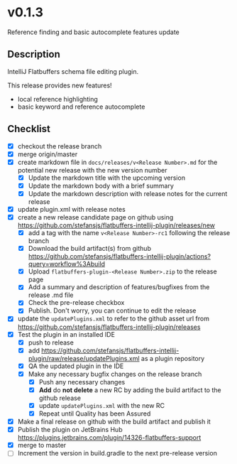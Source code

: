# v0.1.3

Reference finding and basic autocomplete features update

## Description

IntelliJ Flatbuffers schema file editing plugin.

This release provides new features!
 - local reference highlighting
 - basic keyword and reference autocomplete

## Checklist

- [x] checkout the release branch
- [x] merge origin/master
- [x] create markdown file in `docs/releases/v<Release Number>.md` for the potential new release with the new version
 number
  - [x] Update the markdown title with the upcoming version
  - [x] Update the markdown body with a brief summary
  - [x] Update the markdown description with release notes for the current release
- [x] update plugin.xml with release notes
- [x] create a new release candidate page on github using https://github.com/stefansjs/flatbuffers-intellij-plugin/releases/new
  - [x] add a tag with the name `v<Release Number>-rc1` following the release branch
  - [x] Download the build artifact(s) from github https://github.com/stefansjs/flatbuffers-intellij-plugin/actions?query=workflow%3Abuild
  - [x] Upload `flatbuffers-plugin-<Release Number>.zip` to the release page
  - [x] Add a summary and description of features/bugfixes from the release .md file
  - [x] Check the pre-release checkbox
  - [x] Publish. Don't worry, you can continue to edit the release
- [x] update the `updatePlugins.xml` to refer to the github asset url from 
      https://github.com/stefansjs/flatbuffers-intellij-plugin/releases 
- [x] Test the plugin in an installed IDE
  - [x] push to release
  - [x] add https://github.com/stefansjs/flatbuffers-intellij-plugin/raw/release/updatePlugins.xml as a plugin repository
  - [x] QA the updated plugin in the IDE
  - [x] Make any necessary bugfix changes on the release branch
    - [x] Push any necessary changes
    - [x] **Add** do **not delete** a new RC by adding the build artifact to the github release
    - [x] update `updatePlugins.xml` with the new RC 
    - [x] Repeat until Quality has been Assured
- [x] Make a final release on github with the build artifact and publish it
- [x] Publish the plugin on JetBrains Hub https://plugins.jetbrains.com/plugin/14326-flatbuffers-support
- [x] merge to master
- [ ] Increment the version in build.gradle to the next pre-release version
